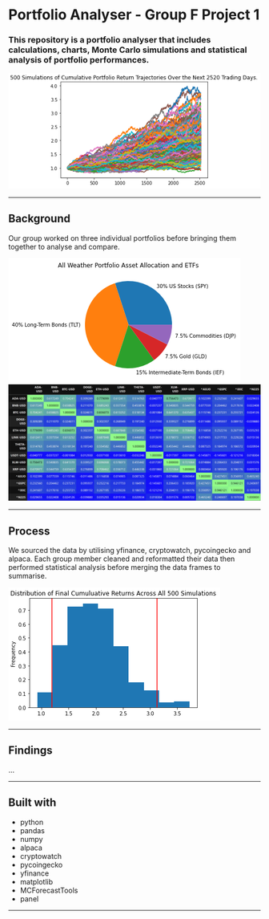 # Portfolio Analyser - Group F Project 1

### This repository is a portfolio analyser that includes calculations, charts, Monte Carlo simulations and statistical analysis of portfolio performances.

![MC](Images/MC_simulation.PNG)

---

## Background

Our group worked on three individual portfolios before bringing them together to analyse and compare. 

![MC](Images/all_weather_allocation.PNG) ![MC](Images/Daily_returns_corr.png)


---

## Process

We sourced the data by utilising yfinance, cryptowatch, pycoingecko and alpaca. Each group member cleaned and reformatted their data then performed statistical analysis before merging the data frames to summarise.  

![MC_dist](Images/MC_distributions.PNG)

---

## Findings

...

---

## Built with
* python
* pandas
* numpy
* alpaca
* cryptowatch
* pycoingecko
* yfinance
* matplotlib
* MCForecastTools
* panel

---